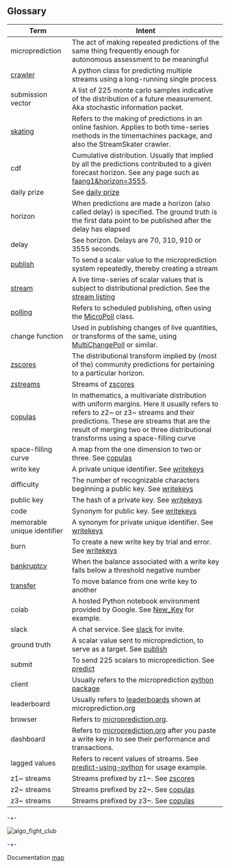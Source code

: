 ## Glossary



| Term              | Intent                |
|-------------------|-----------------------|
| microprediction   | The act of making repeated predictions of the same thing frequently enough for autonomous assessment to be meaningful     |
| [crawler](https://microprediction.github.io/microprediction/predict-using-python-microcrawler.html)  | A python class for predicting multiple streams using a long-running single process |
| submission vector    | A list of 225 monte carlo samples indicative of the distribution of a future measurement. Aka stochastic information packet. |
|  [skating](https://microprediction.github.io/microprediction/predict-using-python-streamskater.html)              | Refers to the making of predictions in an online fashion. Applies to both time-series methods in the timemachines package, and also the StreamSkater crawler.       |
| cdf              | Cumulative distribution. Usually that implied by all the predictions contributed to a given forecast horizon. See any page such as [faang1&horizon=3555](https://www.microprediction.org/stream_dashboard.html?stream=faang_1&horizon=3555).      |
| daily prize | See [daily prize](https://www.microprediction.com/competitions/daily)                           | 
| horizon | When predictions are made a horizon (also called delay) is specified. The ground truth is the first data point to be published after the delay has elapsed |
| delay | See horizon. Delays are 70, 310, 910 or 3555 seconds.              |
| [publish](https://microprediction.github.io/microprediction/publish.html) | To send a scalar value to the microprediction system repeatedly, thereby creating a stream |
| [stream](https://microprediction.github.io/microprediction/publish.html) | A live time-series of scalar values that is subject to distributional prediction. See the [stream listing](https://www.microprediction.org/browse_streams.html)  |
| [polling](https://microprediction.github.io/microprediction/publish-using-python.html) | Refers to scheduled publishing, often using the [MicroPoll](https://github.com/microprediction/microprediction/blob/master/microprediction/polling.py) class. |
| change function | Used in publishing changes of live quantities, or transforms of the same, using [MultiChangePoll](https://github.com/microprediction/microprediction/blob/master/microprediction/polling.py) or similar. |
| [zscores](https://microprediction.github.io/microprediction/zscores.html) | The distributional transform implied by (most of the) community predictions for pertaining to a particular horizon. |
| [zstreams](https://microprediction.github.io/microprediction/zscores.html) | Streams of [zscores](https://microprediction.github.io/microprediction/zscores.html)|
| [copulas](https://microprediction.github.io/microprediction/copulas.html) | In mathematics, a multivariate distribution with uniform margins. Here it usually refers to refers to z2~ or z3~ streams and their predictions. These are streams that are the result of merging two or three distributional transforms using a space-filling curve |
| space-filling curve | A map from the one dimension to two or three. See [copulas](https://microprediction.github.io/microprediction/copulas.html) |
| write key | A private unique identifier. See [writekeys](https://microprediction.github.io/microprediction/writekeys.html) |
| difficulty | The number of recognizable characters beginning a public key. See [writekeys](https://microprediction.github.io/microprediction/writekeys.html) |
| public key | The hash of a private key. See [writekeys](https://microprediction.github.io/microprediction/writekeys.html) |
| code | Synonym for public key. See [writekeys](https://microprediction.github.io/microprediction/writekeys.html) |
| memorable unique identifier | A synonym for private unique identifier. See [writekeys](https://microprediction.github.io/microprediction/writekeys.html) |
| burn | To create a new write key by trial and error. See [writekeys](https://microprediction.github.io/microprediction/writekeys.html) |
| [bankruptcy](https://microprediction.github.io/microprediction/bankruptcy.html) | When the balance associated with a write key falls below a threshold negative number | 
| [transfer](https://microprediction.github.io/microprediction/transfers.html) | To move balance from one write key to another |
| colab | A hosted Python notebook environment provided by Google. See [New_Key](https://github.com/microprediction/microprediction/blob/master/notebook_examples/New_Key.ipynb) for example. |
| slack | A chat service. See [slack](https://microprediction.github.io/microprediction/slack.html) for invite. | 
| ground truth | A scalar value sent to microprediction, to serve as a target. See [publish](https://microprediction.github.io/microprediction/publish.html) | 
| submit | To send 225 scalars to microprediction. See [predict](https://microprediction.github.io/microprediction/predict.html) | 
| client | Usually refers to the microprediction [python package](https://github.com/microprediction/microprediction/tree/master/microprediction) | 
| leaderboard | Usually refers to [leaderboards](https://www.microprediction.org/leaderboard.html) shown at microprediction.org | 
| browser | Refers to [microprediction.org](https://www.microprediction.org). |
| dashboard | Refers to [microprediction.org](https://www.microprediction.org) after you paste a write key in to see their performance and transactions. |
| lagged values | Refers to recent values of streams. See [predict-using-python](https://microprediction.github.io/microprediction/predict-using-python.html) for usage example. |
| z1~ streams | Streams prefixed by z1~. See [zscores](https://microprediction.github.io/microprediction/zscores.html) |
| z2~ streams | Streams prefixed by z2~. See [copulas](https://microprediction.github.io/microprediction/copulas.html) |
| z3~ streams | Streams prefixed by z3~. See [copulas](https://microprediction.github.io/microprediction/copulas.html) |




-+-

![algo_fight_club](/microprediction/assets/images/overfit_in.png)














                


-+- 

Documentation [map](https://microprediction.github.io/microprediction/map.html)
 
